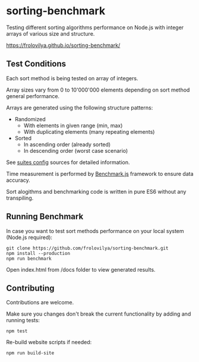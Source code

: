 # sorting-benchmark
Testing different sorting algorithms performance on Node.js with integer arrays of various size and structure.

https://frolovilya.github.io/sorting-benchmark/

## Test Conditions
Each sort method is being tested on array of integers. 

Array sizes vary from 0 to 10'000'000 elements depending on sort method general performance.

Arrays are generated using the following structure patterns:
* Randomized 
  * With elements in given range (min, max)
  * With duplicating elements (many repeating elements)
* Sorted
  * In ascending order (already sorted)
  * In descending order (worst case scenario)
  
See [suites config](https://github.com/frolovilya/sorting-benchmark/blob/master/src/benchmark/suites/SuitesConfig.js) sources for detailed information.

Time measurement is performed by [Benchmark.js](https://benchmarkjs.com) framework to ensure data accuracy.

Sort alogithms and benchmarking code is written in pure ES6 without any transpiling.

## Running Benchmark
In case you want to test sort methods performance on your local system (Node.js required):
```
git clone https://github.com/frolovilya/sorting-benchmark.git
npm install --production
npm run benchmark
```
Open index.html from /docs folder to view generated results.

## Contributing
Contributions are welcome. 

Make sure you changes don't break the current functionality by adding and running tests:
```
npm test
```
Re-build website scripts if needed:
```
npm run build-site
```
